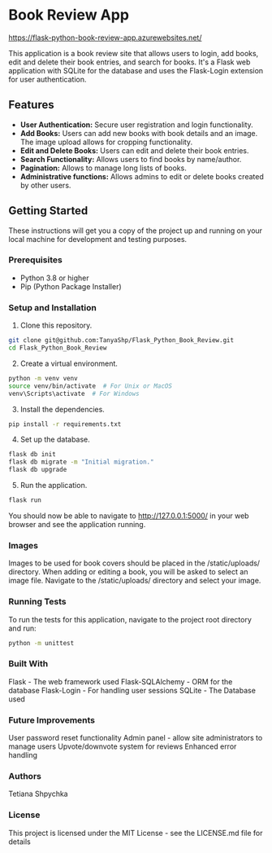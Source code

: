 # Book Review App

https://flask-python-book-review-app.azurewebsites.net/

This application is a book review site that allows users to login, add books, edit and delete their book entries, and search for books. It's a Flask web application with SQLite for the database and uses the Flask-Login extension for user authentication.

## Features

- **User Authentication:** Secure user registration and login functionality.
- **Add Books:** Users can add new books with book details and an image. The image upload allows for cropping functionality.
- **Edit and Delete Books:** Users can edit and delete their book entries.
- **Search Functionality:** Allows users to find books by name/author.
- **Pagination:** Allows to manage long lists of books.
- **Administrative functions:** Allows admins to edit or delete books created by other users.

## Getting Started

These instructions will get you a copy of the project up and running on your local machine for development and testing purposes.

### Prerequisites

- Python 3.8 or higher
- Pip (Python Package Installer)

### Setup and Installation

1. Clone this repository.
```bash
git clone git@github.com:TanyaShp/Flask_Python_Book_Review.git
cd Flask_Python_Book_Review
```

2. Create a virtual environment.
```bash
python -m venv venv
source venv/bin/activate  # For Unix or MacOS
venv\Scripts\activate  # For Windows
```

3. Install the dependencies.
```bash
pip install -r requirements.txt
```

4. Set up the database.
```bash
flask db init
flask db migrate -m "Initial migration."
flask db upgrade
```

5. Run the application.
```bash
flask run
```

You should now be able to navigate to http://127.0.0.1:5000/ in your web browser and see the application running.

### Images
Images to be used for book covers should be placed in the /static/uploads/ directory. When adding or editing a book, you will be asked to select an image file. Navigate to the /static/uploads/ directory and select your image.

### Running Tests
To run the tests for this application, navigate to the project root directory and run:

```bash
python -m unittest
```

### Built With
Flask - The web framework used
Flask-SQLAlchemy - ORM for the database
Flask-Login - For handling user sessions
SQLite - The Database used

### Future Improvements
User password reset functionality
Admin panel - allow site administrators to manage users
Upvote/downvote system for reviews
Enhanced error handling

### Authors
Tetiana Shpychka

### License
This project is licensed under the MIT License - see the LICENSE.md file for details
